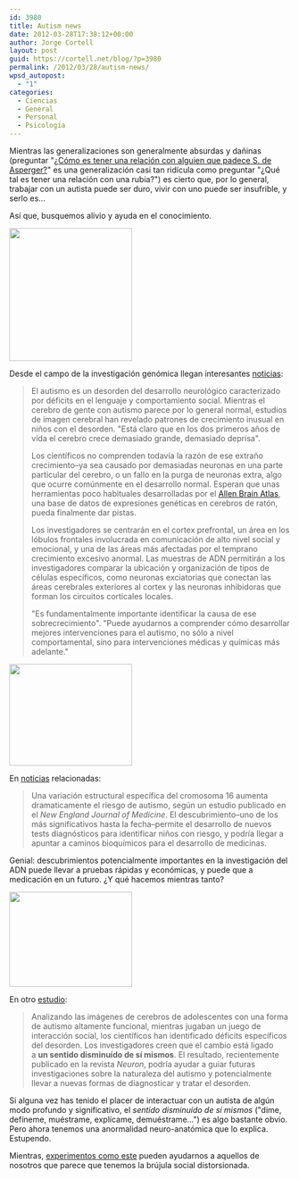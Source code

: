 ```yaml
---
id: 3980
title: Autism news
date: 2012-03-28T17:38:12+00:00
author: Jorge Cortell
layout: post
guid: https://cortell.net/blog/?p=3980
permalink: /2012/03/28/autism-news/
wpsd_autopost:
  - "1"
categories:
  - Ciencias
  - General
  - Personal
  - Psicología
---
```

Mientras las generalizaciones son generalmente absurdas y dañinas (preguntar "<a title="https://www.quora.com/Asperger-Syndrome/What-is-it-like-to-be-in-a-relationship-with-someone-who-has-Aspergers" href="https://www.quora.com/Asperger-Syndrome/What-is-it-like-to-be-in-a-relationship-with-someone-who-has-Aspergers" target="_blank">¿Cómo es tener una relación con alguien que padece S. de Asperger?</a>" es una generalización casi tan ridícula como preguntar "¿Qué tal es tener una relación con una rubia?") es cierto que, por lo general, trabajar con un autista puede ser duro, vivir con uno puede ser insufrible, y serlo es...

Así que, busquemos alivio y ayuda en el conocimiento.

<img title="3D mouse brain" src="https://www.technologyreview.com/files/16609/timem_x220.jpg" alt="" width="220" height="238" />

Desde el campo de la investigación genómica llegan interesantes <a title="https://www.technologyreview.com/biomedicine/20557/?mod=related" href="https://www.technologyreview.com/biomedicine/20557/?mod=related" target="_blank">noticias</a>:

> El autismo es un desorden del desarrollo neurológico caracterizado por déficits en el lenguaje y comportamiento social. Mientras el cerebro de gente con autismo parece por lo general normal, estudios de imagen cerebral han revelado patrones de crecimiento inusual en niños con el desorden. "Está claro que en los dos primeros años de vida el cerebro crece demasiado grande, demasiado deprisa".
> 
> Los científicos no comprenden todavía la razón de ese extraño crecimiento–ya sea causado por demasiadas neuronas en una parte particular del cerebro, o un fallo en la purga de neuronas extra, algo que ocurre comúnmente en el desarrollo normal. Esperan que unas herramientas poco habituales desarrolladas por el <a title="https://www.alleninstitute.org/index.html" href="https://www.alleninstitute.org/index.html" target="_blank">Allen Brain Atlas</a>, una base de datos de expresiones genéticas en cerebros de ratón, pueda finalmente dar pistas.
> 
> Los investigadores se centrarán en el cortex prefrontal, un área en los lóbulos frontales involucrada en comunicación de alto nivel social y emocional, y una de las áreas más afectadas por el temprano crecimiento excesivo anormal. Las muestras de ADN permitirán a los investigadores comparar la ubicación y organización de tipos de células específicos, como neuronas exciatorias que conectan las áreas cerebrales exteriores al cortex y las neuronas inhibidoras que forman los circuitos corticales locales.
> 
> "Es fundamentalmente importante identificar la causa de ese sobrecrecimiento". "Puede ayudarnos a comprender cómo desarrollar mejores intervenciones para el autismo, no sólo a nivel comportamental, sino para intervenciones médicas y químicas más adelante."

<img title="DNA" src="https://www.technologyreview.com/files/14203/autism_zoomin_x220.jpg" alt="" width="220" height="182" />

En <a title="https://www.technologyreview.com/biomedicine/20035/?mod=related" href="https://www.technologyreview.com/biomedicine/20035/?mod=related" target="_blank">noticias</a> relacionadas:

> Una variación estructural específica del cromosoma 16 aumenta dramaticamente el riesgo de autismo, según un estudio publicado en el _New England Journal of Medicine_. El descubrimiento–uno de los más significativos hasta la fecha–permite el desarrollo de nuevos tests diagnósticos para identificar niños con riesgo, y podría llegar a apuntar a caminos bioquímicos para el desarrollo de medicinas.

Genial: descubrimientos potencialmente importantes en la investigación del ADN puede llevar a pruebas rápidas y económicas, y puede que a medicación en un futuro. ¿Y qué hacemos mientras tanto?

<img title="MRI" src="https://www.technologyreview.com/files/14439/fmri_x220.jpg" alt="" width="220" height="170" />

En otro <a title="https://www.technologyreview.com/biomedicine/20167/?mod=related" href="https://www.technologyreview.com/biomedicine/20167/?mod=related" target="_blank">estudio</a>:

> Analizando las imágenes de cerebros de adolescentes con una forma de autismo altamente funcional, mientras jugaban un juego de interacción social, los científicos han identificado déficits específicos del desorden. Los investigadores creen que el cambio está ligado a **un sentido disminuído de sí mismos**. El resultado, recientemente publicado en la revista _Neuron_, podría ayudar a guiar futuras investigaciones sobre la naturaleza del autismo y potencialmente llevar a nuevas formas de diagnosticar y tratar el desorden.

Si alguna vez has tenido el placer de interactuar con un autista de algún modo profundo y significativo, el _sentido disminuído de sí mismos_ ("dime, defíneme, muéstrame, explícame, demuéstrame...") es algo bastante obvio. Pero ahora tenemos una anormalidad neuro-anatómica que lo explica. Estupendo.

Mientras, <a title="https://www.emotionallyvague.com/" href="https://www.emotionallyvague.com/" target="_blank">experimentos como este</a> pueden ayudarnos a aquellos de nosotros que parece que tenemos la brújula social distorsionada.
